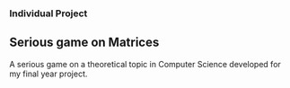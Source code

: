 ### Individual Project 
## Serious game on Matrices

A serious game on a theoretical topic in Computer Science developed for my final year project.
